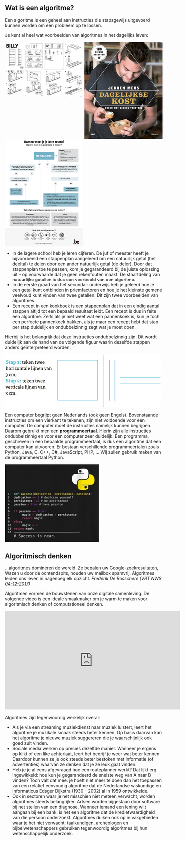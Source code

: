 ## Wat is een algoritme?

<div class="callout callout-danger">
  <p>Een algoritme is een geheel aan instructies die stapsgewijs uitgevoerd kunnen worden om een probleem op te lossen.</p>
</div>

Je kent al heel wat voorbeelden van algoritmes in het dagelijks leven:

<div class="dodona-centered-group">
  <img src="media/algoritme_billy.jpg" align="top" width="250px" data-caption="Algoritme: Billy boekenkast van IKEA" />
  <img src="media/algoritme_dagelijksekost.jpg" align="top" width="250px" data-caption="Algoritme: Kookboek Dagelijkse Kost van Jeroen Meus" />
  <img src="media/algoritme_flowchartcorona.jpg" align="top" width="250px" data-caption="Algoritme: Wanneer moet je je laten testen op corona?"/>
</div>

* In de lagere school heb je leren cijferen. De juf of meester heeft je bijvoorbeeld een stappenplan aangeleerd om een natuurlijk getal (het deeltal) te delen door een ander natuurlijk getal (de deler). Door dat stappenplan toe te passen, kom je gegarandeerd bij de juiste oplossing uit – op voorwaarde dat je geen rekenfouten maakt. De staartdeling van natuurlijke getallen is dus een voorbeeld van een algoritme.
* In de eerste graad van het secundair onderwijs heb je geleerd hoe je een getal kunt ontbinden in priemfactoren en hoe je het kleinste gemene veelvoud kunt vinden van twee getallen. Dit zijn twee voorbeelden van algoritmes.
* Een recept in een kookboek is een stappenplan dat in een eindig aantal stappen altijd tot een bepaald resultaat leidt. Een recept is dus in feite een algoritme. Zelfs als je niet weet wat een pannenkoek is, kun je toch een perfecte pannenkoek bakken, als je maar een recept hebt dat stap per stap duidelijk en ondubbelzinnig zegt wat je moet doen.

Hierbij is het belangrijk dat deze instructies ondubbelzinnig zijn. Dit wordt duidelijk aan de hand van de volgende figuur waarin dezelfde stappen anders geïnterpreteerd worden:

<img src="media/algoritme_vierkant.jpg" width="500px" data-caption="Python programma" />

Een computer begrijpt geen Nederlands (ook geen Engels). Bovenstaande instructies om een vierkant te tekenen, zijn niet voldoende voor een computer. De computer moet de instructies namelijk kunnen begrijpen. Daarom gebruikt men een **programmeertaal**. Hierin zijn alle instructies ondubbelzinnig en voor een computer zeer duidelijk. Een programma, geschreven in een bepaalde programmeertaal, is dus een algoritme dat een computer kan uitvoeren. Er bestaan verschillende programmeertalen zoals Python, Java, C, C++, C#, JavaScript, PHP, ... Wij zullen gebruik maken van de programmeertaal Python.

<img src="media/algoritme_funnypython.jpg" width="300px" data-caption="Python programma" />


## Algoritmisch denken

<div class="callout callout-info">
  <p>...algoritmes domineren de wereld. Ze bepalen uw Google-zoekresultaten, Wazen u door de ochtendspits, houden uw mailbox spamvrij. Algoritmes leiden ons leven in nagenoeg elk opzicht. <i>Frederik De Bosschere (VRT NWS  <a href="https://www.vrt.be/vrtnws/nl/2017/12/04/opinie-frederik-de-bosschere-algoritmes/">04-12-2017</a>)</i></p>
</div>
  
Algoritmen vormen de bouwstenen van onze digitale samenleving. De volgende video is een ideale smaakmaker om je warm te maken voor algoritmisch denken of computationeel denken.

<div align="center">
<iframe width="560" height="315" src="https://www.youtube.com/embed/nKIu9yen5nc" title="YouTube video player" frameborder="0" allow="accelerometer; autoplay; clipboard-write; encrypted-media; gyroscope; picture-in-picture" allowFullScreen="allowFullScreen" frameBorder="0"></iframe>
</div>


Algoritmes zijn tegenwoordig werkelijk overal:
* Als je via een streaming muziekdienst naar muziek luistert, leert het algoritme je muzikale smaak steeds beter kennen. Op basis daarvan kan het algoritme je nieuwe muziek suggereren die je waarschijnlijk ook goed zult vinden.
* Sociale media werken op precies dezelfde manier. Wanneer je ergens op klikt of een like achterlaat, leert het bedrijf je weer wat beter kennen. Daardoor kunnen ze je ook steeds beter bestoken met informatie (of advertenties) waarvan ze denken dat je ze leuk gaat vinden.
* Heb je je al eens afgevraagd hoe een routeplanner werkt? Dat lijkt erg ingewikkeld: hoe kun je gegarandeerd de snelste weg van A naar B vinden? Toch valt dat mee: je hoeft niet meer te doen dan het toepassen van een relatief eenvoudig algoritme dat de Nederlandse wiskundige en informaticus Edsger Dijkstra (1930 – 2002) al in 1959 ontwikkelde.
* Ook in sectoren waar je het misschien niet meteen verwacht, worden algoritmes steeds belangrijker. Artsen worden bijgestaan door software bij het stellen van een diagnose. Wanneer iemand een lening wilt aangaan bij een bank, is het een algoritme dat de kredietwaardigheid van die persoon onderzoekt. Algoritmes duiken ook op in vakgebieden waar je het niet verwacht: taalkundigen, archeologen en bijbelwetenschappers gebruiken tegenwoordig algoritmes bij hun wetenschappelijk onderzoek.
